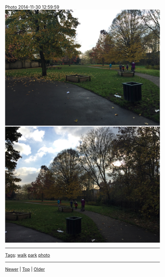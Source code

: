 <!--
title: Photo 2014-11-30 12
date: 2020-06-28T14:51:45.032Z
tags: walk, park, photo
-->





Photo 2014-11-30 12:59:59
![](103975924397-0.jpg)
![](103975924397-1.jpg)

<!--BOTTOM-POST-NAVIGATION-->
---

[Tags](tags.md): [walk](tag-walk.md) [park](tag-park.md) [photo](tag-photo.md)

---

[Newer](103926554592.md) | [Top](index.md) | [Older](104259306802.md)